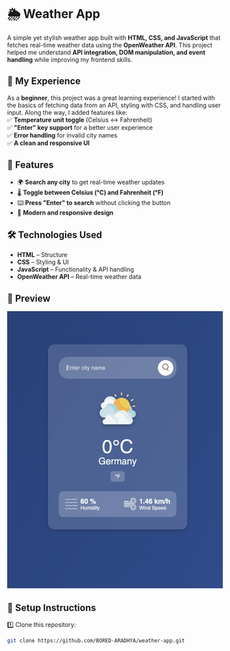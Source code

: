 # 🌦️ Weather App

A simple yet stylish weather app built with **HTML, CSS, and JavaScript** that fetches real-time weather data using the **OpenWeather API**. This project helped me understand **API integration, DOM manipulation, and event handling** while improving my frontend skills.

## 🚀 My Experience  
As a **beginner**, this project was a great learning experience! I started with the basics of fetching data from an API, styling with CSS, and handling user input. Along the way, I added features like:  
✅ **Temperature unit toggle** (Celsius ↔️ Fahrenheit)  
✅ **"Enter" key support** for a better user experience  
✅ **Error handling** for invalid city names  
✅ **A clean and responsive UI**  

## 🎨 Features  
- 🌍 **Search any city** to get real-time weather updates  
- 🌡️ **Toggle between Celsius (°C) and Fahrenheit (°F)**  
- ⌨️ **Press "Enter" to search** without clicking the button  
- 🎨 **Modern and responsive design**  

## 🛠️ Technologies Used  
- **HTML** – Structure  
- **CSS** – Styling & UI  
- **JavaScript** – Functionality & API handling  
- **OpenWeather API** – Real-time weather data  

## 📸 Preview  
![Weather App Screenshot](images/Screenshot.png)  

## 🔧 Setup Instructions  
1️⃣ Clone this repository:  
```bash
git clone https://github.com/BORED-ARADHYA/weather-app.git

